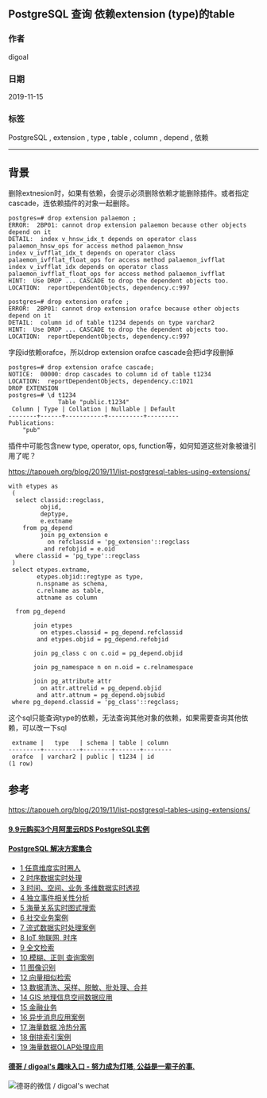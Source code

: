 ## PostgreSQL 查询 依赖extension (type)的table   
                                                                                             
### 作者                                                    
digoal                                                                                             
                                                                                             
### 日期                                                                                             
2019-11-15                                                                                         
                                                                                             
### 标签                                                                                             
PostgreSQL , extension , type , table , column , depend , 依赖      
                                                                                             
----                                                                                             
                                                                                             
## 背景     
删除extnesion时，如果有依赖，会提示必须删除依赖才能删除插件。或者指定cascade，连依赖插件的对象一起删除。  
  
```  
postgres=# drop extension palaemon ;  
ERROR:  2BP01: cannot drop extension palaemon because other objects depend on it  
DETAIL:  index v_hnsw_idx_t depends on operator class palaemon_hnsw_ops for access method palaemon_hnsw  
index v_ivfflat_idx_t depends on operator class palaemon_ivfflat_float_ops for access method palaemon_ivfflat  
index v_ivfflat_idx depends on operator class palaemon_ivfflat_float_ops for access method palaemon_ivfflat  
HINT:  Use DROP ... CASCADE to drop the dependent objects too.  
LOCATION:  reportDependentObjects, dependency.c:997  
  
postgres=# drop extension orafce ;  
ERROR:  2BP01: cannot drop extension orafce because other objects depend on it  
DETAIL:  column id of table t1234 depends on type varchar2  
HINT:  Use DROP ... CASCADE to drop the dependent objects too.  
LOCATION:  reportDependentObjects, dependency.c:997  
```  
  
字段id依赖orafce，所以drop extension orafce cascade会把id字段删掉  
  
```  
postgres=# drop extension orafce cascade;  
NOTICE:  00000: drop cascades to column id of table t1234  
LOCATION:  reportDependentObjects, dependency.c:1021  
DROP EXTENSION  
postgres=# \d t1234  
              Table "public.t1234"  
 Column | Type | Collation | Nullable | Default   
--------+------+-----------+----------+---------  
Publications:  
    "pub"  
```  
  
插件中可能包含new type, operator, ops, function等，如何知道这些对象被谁引用了呢？  
  
https://tapoueh.org/blog/2019/11/list-postgresql-tables-using-extensions/  
  
  
```     
with etypes as  
 (  
  select classid::regclass,  
         objid,  
         deptype,  
         e.extname  
    from pg_depend  
         join pg_extension e  
           on refclassid = 'pg_extension'::regclass  
          and refobjid = e.oid  
  where classid = 'pg_type'::regclass  
 )  
 select etypes.extname,  
        etypes.objid::regtype as type,  
        n.nspname as schema,  
        c.relname as table,  
        attname as column  
  
  from pg_depend  
    
       join etypes  
         on etypes.classid = pg_depend.refclassid  
        and etypes.objid = pg_depend.refobjid  
          
       join pg_class c on c.oid = pg_depend.objid  
         
       join pg_namespace n on n.oid = c.relnamespace  
         
       join pg_attribute attr  
         on attr.attrelid = pg_depend.objid  
        and attr.attnum = pg_depend.objsubid  
 where pg_depend.classid = 'pg_class'::regclass;        
```  
  
这个sql只能查询type的依赖，无法查询其他对象的依赖，如果需要查询其他依赖，可以改一下sql  
  
```  
 extname |   type   | schema | table | column   
---------+----------+--------+-------+--------  
 orafce  | varchar2 | public | t1234 | id  
(1 row)  
```  
    
## 参考  
https://tapoueh.org/blog/2019/11/list-postgresql-tables-using-extensions/  
    
  
  
  
  
  
  
  
  
  
  
  
  
  
  
  
  
  
  
  
  
  
  
  
  
  
  
  
#### [9.9元购买3个月阿里云RDS PostgreSQL实例](https://www.aliyun.com/database/postgresqlactivity "57258f76c37864c6e6d23383d05714ea")
  
  
#### [PostgreSQL 解决方案集合](https://yq.aliyun.com/topic/118 "40cff096e9ed7122c512b35d8561d9c8")
- [1 任意维度实时圈人](https://yq.aliyun.com/topic/118 "40cff096e9ed7122c512b35d8561d9c8")
- [2 时序数据实时处理](https://yq.aliyun.com/topic/118 "40cff096e9ed7122c512b35d8561d9c8")
- [3 时间、空间、业务 多维数据实时透视](https://yq.aliyun.com/topic/118 "40cff096e9ed7122c512b35d8561d9c8")
- [4 独立事件相关性分析](https://yq.aliyun.com/topic/118 "40cff096e9ed7122c512b35d8561d9c8")
- [5 海量关系实时图式搜索](https://yq.aliyun.com/topic/118 "40cff096e9ed7122c512b35d8561d9c8")
- [6 社交业务案例](https://yq.aliyun.com/topic/118 "40cff096e9ed7122c512b35d8561d9c8")
- [7 流式数据实时处理案例](https://yq.aliyun.com/topic/118 "40cff096e9ed7122c512b35d8561d9c8")
- [8 IoT 物联网, 时序](https://yq.aliyun.com/topic/118 "40cff096e9ed7122c512b35d8561d9c8")
- [9 全文检索](https://yq.aliyun.com/topic/118 "40cff096e9ed7122c512b35d8561d9c8")
- [10 模糊、正则 查询案例](https://yq.aliyun.com/topic/118 "40cff096e9ed7122c512b35d8561d9c8")
- [11 图像识别](https://yq.aliyun.com/topic/118 "40cff096e9ed7122c512b35d8561d9c8")
- [12 向量相似检索](https://yq.aliyun.com/topic/118 "40cff096e9ed7122c512b35d8561d9c8")
- [13 数据清洗、采样、脱敏、批处理、合并](https://yq.aliyun.com/topic/118 "40cff096e9ed7122c512b35d8561d9c8")
- [14 GIS 地理信息空间数据应用](https://yq.aliyun.com/topic/118 "40cff096e9ed7122c512b35d8561d9c8")
- [15 金融业务](https://yq.aliyun.com/topic/118 "40cff096e9ed7122c512b35d8561d9c8")
- [16 异步消息应用案例](https://yq.aliyun.com/topic/118 "40cff096e9ed7122c512b35d8561d9c8")
- [17 海量数据 冷热分离](https://yq.aliyun.com/topic/118 "40cff096e9ed7122c512b35d8561d9c8")
- [18 倒排索引案例](https://yq.aliyun.com/topic/118 "40cff096e9ed7122c512b35d8561d9c8")
- [19 海量数据OLAP处理应用](https://yq.aliyun.com/topic/118 "40cff096e9ed7122c512b35d8561d9c8")
  
  
#### [德哥 / digoal's 趣味入口 - 努力成为灯塔, 公益是一辈子的事.](https://github.com/digoal/blog/blob/master/README.md "22709685feb7cab07d30f30387f0a9ae")
  
  
![德哥的微信 / digoal's wechat](../pic/digoal_weixin.jpg "f7ad92eeba24523fd47a6e1a0e691b59")
  
